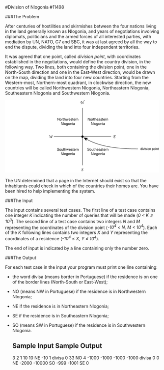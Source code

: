 #Division of Nlogonia #11498

###The Problem

After centuries of hostilities and skirmishes between the four nations living in the land generally known as Nlogonia, and years of negotiations involving diplomats, politicians and the armed forces of all interested parties, with mediation by UN, NATO, G7 and SBC, it was at last agreed by all the way to end the dispute, dividing the land into four independent territories.

It was agreed that one point, called <i>division point</i>, with coordinates established in the negotiations, would define the country division, in the following way. Two lines, both containing the division point, one in the North-South direction and one in the East-West direction, would be drawn on the map, dividing the land into four new countries. Starting from the Western-most, Northern-most quadrant, in clockwise direction, the new
countries will be called Northwestern Nlogonia, Northeastern Nlogonia,
Southeastern Nlogonia and Southwestern Nlogonia.

![](img/p11498.png)

The UN determined that a page in the Internet should exist so that
the inhabitants could check in which of the countries their homes are. You
have been hired to help implementing the system.

###The Input

The input contains several test cases. The first line of a test case
contains one integer <i>K</i> indicating the number of queries that
will be made (<i>0 &lt; K &#8804; 10<sup>3</sup></i>). The second line of a
test case contains two integers
<i>N</i> and <i>M</i> representing the coordinates of the division
point (<i>-10<sup>4</sup> &lt; N, M &lt; 10<sup>4</sup></i>). Each of
the <i>K</i> following lines contains two integers <i>X</i>
and <i>Y</i> representing the coordinates of a residence
(<i>-10<sup>4</sup> &#8804; X, Y &#8804; 10<sup>4</sup></i>).

The end of input is indicated by a line containing only the number zero.

###The Output

For each test case in the input your program must print one line containing:

- the word divisa (means border in Portuguese) if the residence is on one of the border lines (North-South or East-West);
- NO (means NW in Portuguese) if the residence is in Northwestern Nlogonia;
- NE</font> if the residence is in Northeastern Nlogonia;
- SE</font> if the residence is in Southeastern Nlogonia;
- SO (means SW in Portuguese) if the residence is in Southwestern Nlogonia.



	Sample Input	Sample Output
	------------------------------
	3
	2 1
	10 10			NE
	-10 1			divisa
	0 33			NO
	4
	-1000 -1000
	-1000 -1000		divisa
	0 0				NE
	-2000 -10000	SO
	-999 -1001		SE
	0
